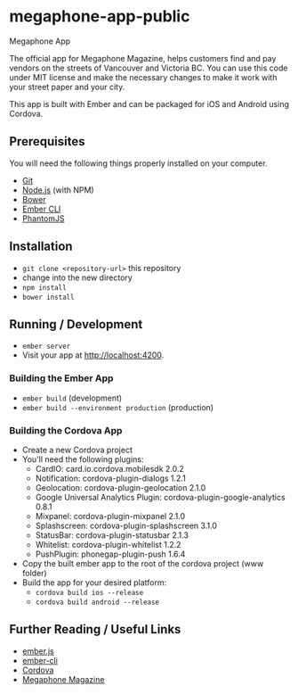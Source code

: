 # megaphone-app-public
Megaphone App

The official app for Megaphone Magazine, helps customers find and pay vendors on the streets of Vancouver and Victoria BC. You can use this code under MIT license and make the necessary changes to make it work with your street paper and your city.

This app is built with Ember and can be packaged for iOS and Android using Cordova.

## Prerequisites

You will need the following things properly installed on your computer.

* [Git](http://git-scm.com/)
* [Node.js](http://nodejs.org/) (with NPM)
* [Bower](http://bower.io/)
* [Ember CLI](http://www.ember-cli.com/)
* [PhantomJS](http://phantomjs.org/)

## Installation

* `git clone <repository-url>` this repository
* change into the new directory
* `npm install`
* `bower install`

## Running / Development

* `ember server`
* Visit your app at [http://localhost:4200](http://localhost:4200).

### Building the Ember App

* `ember build` (development)
* `ember build --environment production` (production)

### Building the Cordova App

* Create a new Cordova project
* You'll need the following plugins:
  * CardIO: card.io.cordova.mobilesdk 2.0.2 
  * Notification: cordova-plugin-dialogs 1.2.1
  * Geolocation: cordova-plugin-geolocation 2.1.0
  * Google Universal Analytics Plugin: cordova-plugin-google-analytics 0.8.1
  * Mixpanel: cordova-plugin-mixpanel 2.1.0
  * Splashscreen: cordova-plugin-splashscreen 3.1.0
  * StatusBar: cordova-plugin-statusbar 2.1.3
  * Whitelist: cordova-plugin-whitelist 1.2.2
  * PushPlugin: phonegap-plugin-push 1.6.4
* Copy the built ember app to the root of the cordova project (www folder)
* Build the app for your desired platform:
  * `cordova build ios --release`
  * `cordova build android --release`

## Further Reading / Useful Links

* [ember.js](http://emberjs.com/)
* [ember-cli](http://www.ember-cli.com/)
* [Cordova](https://cordova.apache.org/)
* [Megaphone Magazine](http://www.megaphonemagazine.com/)
